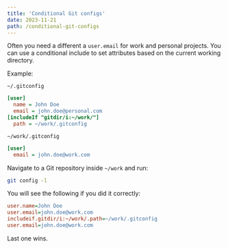 ```yaml
---
title: 'Conditional Git configs'
date: 2023-11-21
path: /conditional-git-configs
---
```


Often you need a different a `user.email` for work and personal projects. You can use a conditional include to set attributes based on the current working directory.

Example:

`~/.gitconfig`

```ini
[user]
  name = John Doe
  email = john.doe@personal.com
[includeIf "gitdir/i:~/work/"]
  path = ~/work/.gitconfig
```

`~/work/.gitconfig`

```ini
[user]
  email = john.doe@work.com
```

Navigate to a Git repository inside `~/work` and run:

```sh
git config -l
```

You will see the following if you did it correctly:

```ini
user.name=John Doe
user.email=john.doe@work.com
includeif.gitdir/i:~/work/.path=~/work/.gitconfig
user.email=john.doe@work.com
```

Last one wins.
